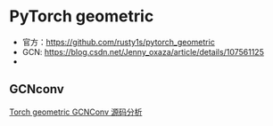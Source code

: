 # PyTorch geometric

- 官方：https://github.com/rusty1s/pytorch_geometric
- GCN: https://blog.csdn.net/Jenny_oxaza/article/details/107561125
- 



## GCNconv 

[Torch geometric GCNConv 源码分析](https://blog.csdn.net/qq_41987033/article/details/103377561)

